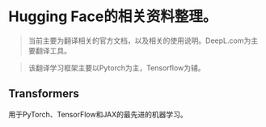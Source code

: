 Hugging Face的相关资料整理。
===========================
>当前主要为翻译相关的官方文档，以及相关的使用说明。DeepL.com为主要翻译工具。

>该翻译学习框架主要以Pytorch为主，Tensorflow为辅。
## Transformers
用于PyTorch、TensorFlow和JAX的最先进的机器学习。